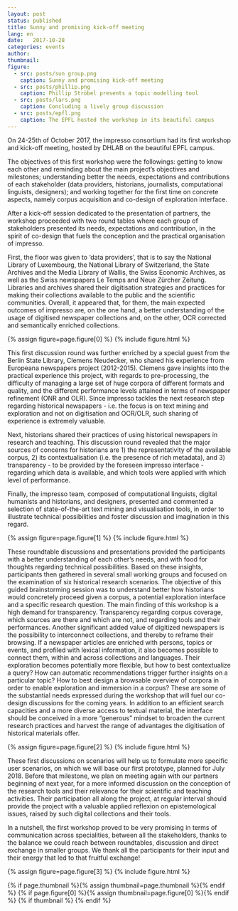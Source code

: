 ```yaml
---
layout: post
status: published
title: Sunny and promising kick-off meeting
lang: en
date:   2017-10-28
categories: events
author:
thumbnail:
figure:
  - src: posts/sun group.png
    caption: Sunny and promising kick-off meeting
  - src: posts/phillip.png
    caption: Phillip Ströbel presents a topic modelling tool
  - src: posts/lars.png
    caption: Concluding a lively group discussion
  - src: posts/epfl.png  
    caption: The EPFL hosted the workshop in its beautiful campus
---
```

On 24-25th of October 2017, the impresso consortium had its first workshop and kick-off meeting, hosted by DHLAB on the beautiful EPFL campus.


<!-- more -->

The objectives of this first workshop were the followings: getting to know each other and reminding about the main project’s objectives and milestones; understanding better the needs, expectations and contributions of each stakeholder (data providers, historians, journalists, computational linguists, designers); and working together for the first time on concrete aspects, namely corpus acquisition and co-design of exploration interface.

After a kick-off session dedicated to the presentation of partners, the workshop proceeded with two round tables where each group of stakeholders presented its needs, expectations and contribution, in the spirit of co-design that fuels the conception and the practical organisation of impresso.

First, the floor was given to ‘data providers’, that is to say the National Library of Luxembourg, the National Library of Switzerland, the State Archives and the Media Library of Wallis, the Swiss Economic Archives, as well as the Swiss newspapers Le Temps and Neue Zürcher Zeitung. Libraries and archives shared their digitisation strategies and practices for making their collections available to the public and the scientific communities. Overall, it appeared that, for them, the main expected outcomes of impresso are, on the one hand, a better understanding of the usage of digitised newspaper collections and, on the other, OCR corrected and semantically enriched collections.


{% assign figure=page.figure[0] %}
{% include figure.html %}

This first discussion round was further enriched by a special guest from the Berlin State Library, Clemens Neudecker, who shared his experience from Europeana newspapers project (2012-2015). Clemens gave insights into the practical experience this project, with regards to pre-processing, the difficulty of managing a large set of huge corpora of different formats and quality, and the different performance levels attained in terms of newspaper refinement (ONR and OLR). Since impresso tackles the next research step regarding historical newspapers - i.e. the  focus is on text mining and exploration and not on digitisation and OCR/OLR, such sharing of experience  is extremely valuable.

Next, historians shared their practices of using historical newspapers in research and teaching. This discussion round revealed that the major sources of concerns for historians are 1) the representativity of the available corpus, 2) its contextualisation (i.e. the presence of rich metadata),  and 3) transparency - to be provided by the foreseen impresso interface - regarding which data is available, and which tools were applied with which level of performance.

Finally, the impresso team, composed of computational linguists, digital humanists and historians, and designers, presented and commented a selection of state-of-the-art text mining and visualisation tools, in order to illustrate technical possibilities and foster discussion and imagination in this regard.

{% assign figure=page.figure[1] %}
{% include figure.html %}

These roundtable discussions and presentations provided the participants with a better understanding of each other’s needs, and with food for thoughts regarding technical possibilities. Based on these insights, participants then gathered in several small working groups and focused on the examination of six historical research scenarios. The objective of this guided brainstorming session was to understand better how historians would concretely proceed given a corpus, a potential exploration interface and a specific research question.
The main finding of this workshop is a high demand for transparency. Transparency regarding corpus coverage, which sources are there and which are not, and regarding tools and their performances. Another significant added value of digitized newspapers is the possibility to interconnect collections, and thereby to reframe their browsing. If a newspaper articles are enriched with persons, topics or events, and profiled with lexical information, it also becomes possible to connect them, within and across collections and languages. Their exploration becomes potentially more flexible, but how to best contextualize a query? How can automatic recommendations trigger further insights on a particular topic? How to best design a browsable overview of corpora in order to enable exploration and immersion in a corpus? These are some of the substantial needs expressed during the workshop that will fuel our co-design discussions for the coming years. In addition to an efficient search capacities and a more diverse access to textual material, the interface should be conceived in a more “generous” mindset to broaden the current research practices and harvest the range of advantages the digitisation of historical materials offer.

{% assign figure=page.figure[2] %}
{% include figure.html %}

These first discussions on scenarios will help us to formulate more specific user scenarios, on which we will base our first prototype, planned for July 2018. Before that milestone, we plan on meeting again with our partners beginning of next year, for a more informed discussion on the conception of the research tools and their relevance for their scientific and teaching activities. Their participation all along the project, at regular interval should provide the project with a valuable applied reflexion on epistemological issues, raised by such digital collections and their tools.

In a nutshell, the first workshop proved to be very promising in terms of communication across specialities, between all the stakeholders, thanks to the balance we could reach between roundtables, discussion and direct exchange in smaller groups. We thank all the participants for their input and their energy that led to that fruitful exchange!

{% assign figure=page.figure[3] %}
{% include figure.html %}

{% if page.thumbnail %}{% assign thumbnail=page.thumbnail %}{% endif %}
{% if page.figure[0] %}{% assign thumbnail=page.figure[0] %}{% endif %}
{% if thumbnail %}
  <meta property="og:image" content="{{ thumbnail.src }}">
{% endif %}
